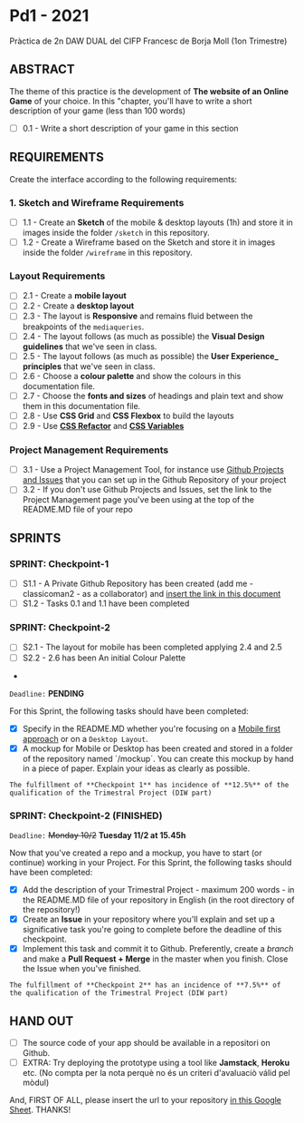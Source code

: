 # Pd1 - 2021

Pràctica de 2n DAW DUAL del CIFP Francesc de Borja Moll (1on Trimestre)

## ABSTRACT

The theme of this practice is the development of **The website of an Online Game** of your choice. 
In this "chapter, you'll have to write a short description of your game (less than 100 words)

- [ ] 0.1 - Write a short description of your game in this section

## REQUIREMENTS

Create the interface according to the following requirements:

### 1. Sketch and Wireframe Requirements

- [ ] 1.1 - Create an **Sketch** of the mobile & desktop layouts (1h) and store it in images inside the folder `/sketch` in this repository.
- [ ] 1.2 - Create a Wireframe based on the Sketch and store it in images inside the folder `/wireframe` in this repository.

### Layout Requirements

- [ ] 2.1 - Create a **mobile layout**
- [ ] 2.2 - Create a **desktop layout**
- [ ] 2.3 - The layout is **Responsive** and remains fluid between the breakpoints of the `mediaqueries`.
- [ ] 2.4 - The layout follows (as much as possible) the **Visual Design guidelines** that we've seen in class.
- [ ] 2.5 - The layout follows (as much as possible) the **User Experience_ principles** that we've seen in class.
- [ ] 2.6 - Choose a **colour palette** and show the colours in this documentation file.
- [ ] 2.7 - Choose the **fonts and sizes** of headings and plain text and show them in this documentation file.
- [ ] 2.8 - Use **CSS Grid** and **CSS Flexbox** to build the layouts
- [ ] 2.9 - Use [**CSS Refactor**](https://docs.google.com/document/d/1s-aOTgASYY_0LvzCI-lnL6QK8S4FsUZGuUEwYLhjA_M/edit#heading=h.x5bphe4nq2v0) and [**CSS Variables**](https://docs.google.com/document/d/1s-aOTgASYY_0LvzCI-lnL6QK8S4FsUZGuUEwYLhjA_M/edit#heading=h.uay6xh8zzrsb)

### Project Management Requirements

- [ ] 3.1 - Use a Project Management Tool, for instance use [Github Projects and Issues](https://github.com/classicoman2/skills2020-quick-website-develop) that you can set up in the Github Repository of your project
- [ ] 3.2 - If you don't use Github Projects and Issues, set the link to the Project Management page you've been using at the top of the README.MD file of your repo

## SPRINTS

### SPRINT: Checkpoint-1

- [ ] S1.1 - A Private Github Repository has been created (add me - classicoman2 - as a collaborator) and [insert the link in this document](https://docs.google.com/spreadsheets/d/1r3_kRMr3bCyDJZAW448TioSksqnoB2WwEnhjdW6GiEY/edit#gid=0)
- [ ] S1.2 - Tasks 0.1 and 1.1 have been completed

### SPRINT: Checkpoint-2

- [ ] S2.1 - The layout for mobile has been completed applying 2.4 and 2.5
- [ ] S2.2 - 2.6 has been An initial Colour Palette 
- 

`Deadline:`  **PENDING**

For this Sprint, the following tasks should have been completed:

- [X] Specify in the README.MD whether you're focusing on a [Mobile first approach](https://medium.com/@Vincentxia77/what-is-mobile-first-design-why-its-important-how-to-make-it-7d3cf2e29d00) or on a `Desktop Layout`.
- [x] A mockup for Mobile or Desktop has been created and stored in a folder of the repository named  ´/mockup´. You can create this mockup by hand in a piece of paper. Explain your ideas as clearly as possible.

`The fulfillment of **Checkpoint 1** has incidence of **12.5%** of the qualification of the Trimestral Project (DIW part)`

### SPRINT: Checkpoint-2 (FINISHED)

`Deadline:` ~~Monday 10/2~~ **Tuesday 11/2 at 15.45h**

Now that you've created a repo and a mockup, you have to start (or continue) working in your Project.
For this Sprint, the following tasks should have been completed:

- [x] Add the description of your Trimestral Project - maximum 200 words - in the README.MD file of your repository in English (in the root directory of the repository!)
- [x] Create an **Issue** in your repository where you'll explain and set up a significative task you're going to complete before the deadline of this checkpoint.
- [x] Implement this task and commit it to Github. Preferently, create a _branch_ and make a **Pull Request + Merge** in the master when you finish. Close the Issue when you've finished.

`The fulfillment of **Checkpoint 2** has an incidence of **7.5%** of the qualification of the Trimestral Project (DIW part)`


## HAND OUT

- [ ] The source code of your app should be available in a repositori on Github. 
- [ ] EXTRA: Try deploying the prototype using a tool like **Jamstack**, **Heroku** etc. (No compta per la nota perquè no és un criteri d'avaluaciò válid pel mòdul)

And, FIRST OF ALL, please insert the url to your repository [in this Google Sheet](https://docs.google.com/spreadsheets/d/1FixUlq-GTvYyesiMveXqQXBJHB8PvEcZjMoXzAhiySw/edit#gid=0). THANKS!


